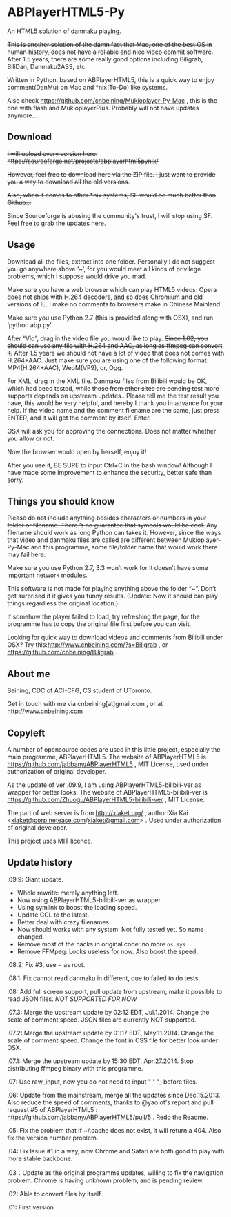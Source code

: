 ABPlayerHTML5-Py
=====================

An HTML5 solution of danmaku playing.

~~This is another solution of the damn fact that Mac, one of the best OS in human history, does not have a reliable and nice video commit software.~~ After 1.5 years, there are some really good options including Biligrab, BiliDan, Danmaku2ASS, etc.

Written in Python, based on ABPlayerHTML5, this is a quick way to enjoy comment(DanMu) on Mac and *nix(To-Do) like systems.

Also check https://github.com/cnbeining/Mukioplayer-Py-Mac  , this is the one with flash and MukioplayerPlus. Probably will not have updates anymore...

Download
------
~~I will upload every version here: https://sourceforge.net/projects/abplayerhtml5pynix/~~

~~However, feel free to download here via the ZIP file. I just want to provide you a way to download all the old versions.~~

~~Also, when it comes to other *nix systems, SF would be much better than Github...~~

Since Sourceforge is abusing the community's trust, I will stop using SF. Feel free to grab the updates here.

Usage
------
Download all the files, extract into one folder. Personally I do not suggest you go anywhere above ‘~’, for you would meet all kinds of privilege problems, which I suppose would drive you mad.

Make sure you have a web browser which can play HTML5 videos: Opera does not ships with H.264 decoders, and so does Chromium and old versions of IE. I make no comments to browsers make in Chinese Mainland.

Make sure you use Python 2.7 (this is provided along with OSX), and run ‘python abp.py’.

After “Vid”, drag in the video file you would like to play. ~~Since 1.02, you should can use any file with H.264 and AAC, as long as ffmpeg can convert it.~~ After 1.5 years we should not have a lot of video that does not comes with H.264+AAC. Just make sure you are using one of the following format: MP4(H.264+AAC), WebM(VP9), or, Ogg. 

For XML, drag in the XML file. Danmaku files from Bilibili would be OK, which had beed tested, while ~~those from other sites are pending test~~ more supports depends on upstream updates.. Please tell me the test result you have, this would be very helpful, and hereby I thank you in advance for your help. If the video name and the comment filename are the same, just press ENTER, and it will get the comment by itself. Enter.

OSX will ask you for approving the connections. Does not matter whether you allow or not.

Now the browser would open by herself, enjoy it!

After you use it, BE SURE to input Ctrl+C in the bash window! Although I have made some improvement to enhance the security, better safe than sorry. 

Things you should know
-----
~~Please do not include anything besides characters or numbers in your folder or filename. There ’s no guarantee that symbols would be cool.~~ Any filename should work as long Python can takes it.
However, since the ways that video and danmaku files are called are different between Mukioplayer-Py-Mac and this programme, some file/folder name that would work there may fail here.

Make sure you use Python 2.7, 3.3 won’t work for it doesn’t have some important network modules.

This software is not made for playing anything above the folder “~”. Don’t get surprised if it gives you funny results.
(Update: Now it should can play things regardless the original location.)

If somehow the player failed to load, try refreshing the page, for the programme has to copy the original file first before you can visit.

Looking for quick way to download videos and comments from Bilibili under OSX? Try this:http://www.cnbeining.com/?s=Biligrab , or https://github.com/cnbeining/Biligrab  .

About me
-----
Beining, CDC of ACI-CFG, CS student of UToronto.

Get in touch with me via cnbeining[at]gmail.com  , or at http://www.cnbeining.com

Copyleft
-----
A number of opensource codes are used in this little project, especially the main programme, ABPlayerHTML5. The website of ABPlayerHTML5 is https://github.com/jabbany/ABPlayerHTML5 , MIT License, used under authorization of original developer.

As the update of ver .09.9, I am using ABPlayerHTML5-bilibili-ver as wrapper for better looks. The website of ABPlayerHTML5-bilibili-ver is https://github.com/Zhuogu/ABPlayerHTML5-bilibili-ver , MIT License.

The part of web server is from http://xiaket.org/  , author:Xia Kai <xiaket@corp.netease.com/xiaket@gmail.com> . Used under authorization of original developer.

This project uses MIT licence. 

Update history
-----
.09.9: Giant update.
- Whole rewrite: merely anything left.
- Now using ABPlayerHTML5-bilibili-ver as wrapper.
- Using symlink to boost the loading speed.
- Update CCL to the latest.
- Better deal with crazy filenames.
- Now should works with any system: Not fully tested yet. So name changed.
- Remove most of the hacks in original code: no more ```os.sys```
- Remove FFMpeg: Looks useless for now. Also boost the speed.

.08.2: Fix #3, use ~ as root.

.08.1: Fix cannot read danmaku in different, due to failed to do tests.

.08: Add full screen support, pull update from upstream, make it possible to read JSON files. *NOT SUPPORTED FOR NOW* 

.07.3:  Merge the upstream update by 02:12 EDT, Jul.1.2014. Change the scale of comment speed. 
		JSON files are currently NOT supported.

.07.2:  Merge the upstream update by 01:17 EDT, May.11.2014. Change the scale of comment speed. Change the font in CSS file for better look under OSX.

.07.1: Merge the upstream update by 15:30 EDT, Apr.27.2014. Stop distributing ffmpeg binary with this programme.

.07: Use raw_input, now you do not need to input " ' "_ before files.

.06: Update from the mainstream, merge all the updates since Dec.15.2013. Also reduce the speed of comments, thanks to @yao.ot's report and pull request #5 of ABPlayerHTML5 : https://github.com/jabbany/ABPlayerHTML5/pull/5   . Redo the Readme.

.05: Fix the problem that if ~/.cache does not exist, it will return a 404. Also fix the version number problem.

.04: Fix Issue #1 in a way, now Chrome and Safari are both good to play with more stable backbone.

.03：Update as the original programme updates, willing to fix the navigation problem. Chrome is having unknown problem, and is pending review. 

.02: Able to convert files by itself.

.01: First version
